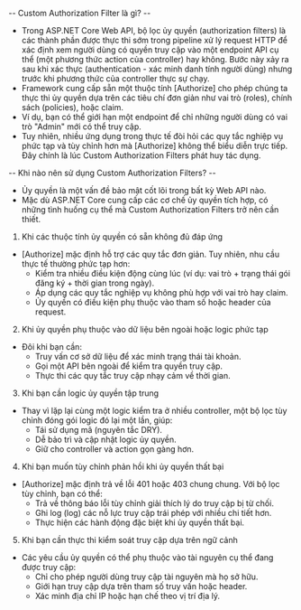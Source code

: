 -- Custom Authorization Filter là gì? -- 
- Trong ASP.NET Core Web API, bộ lọc ủy quyền (authorization filters) là các thành phần được thực thi sớm trong pipeline xử lý request HTTP để xác định xem người dùng có quyền truy cập vào một endpoint API cụ thể (một phương thức action của controller) hay không. Bước này xảy ra sau khi xác thực (authentication - xác minh danh tính người dùng) nhưng trước khi phương thức của controller thực sự chạy.
- Framework cung cấp sẵn một thuộc tính [Authorize] cho phép chúng ta thực thi ủy quyền dựa trên các tiêu chí đơn giản như vai trò (roles), chính sách (policies), hoặc claim. 
- Ví dụ, bạn có thể giới hạn một endpoint để chỉ những người dùng có vai trò "Admin" mới có thể truy cập.
- Tuy nhiên, nhiều ứng dụng trong thực tế đòi hỏi các quy tắc nghiệp vụ phức tạp và tùy chỉnh hơn mà [Authorize] không thể biểu diễn trực tiếp. Đây chính là lúc Custom Authorization Filters phát huy tác dụng.

-- Khi nào nên sử dụng Custom Authorization Filters? -- 
- Ủy quyền là một vấn đề bảo mật cốt lõi trong bất kỳ Web API nào. 
- Mặc dù ASP.NET Core cung cấp các cơ chế ủy quyền tích hợp, có những tình huống cụ thể mà Custom Authorization Filters trở nên cần thiết.

1. Khi các thuộc tính ủy quyền có sẵn không đủ đáp ứng
- [Authorize] mặc định hỗ trợ các quy tắc đơn giản. Tuy nhiên, nhu cầu thực tế thường phức tạp hơn:
  - Kiểm tra nhiều điều kiện động cùng lúc (ví dụ: vai trò + trạng thái gói đăng ký + thời gian trong ngày).
  - Áp dụng các quy tắc nghiệp vụ không phù hợp với vai trò hay claim.
  - Ủy quyền có điều kiện phụ thuộc vào tham số hoặc header của request.
2. Khi ủy quyền phụ thuộc vào dữ liệu bên ngoài hoặc logic phức tạp
- Đôi khi bạn cần:
  - Truy vấn cơ sở dữ liệu để xác minh trạng thái tài khoản.
  - Gọi một API bên ngoài để kiểm tra quyền truy cập.
  - Thực thi các quy tắc truy cập nhạy cảm về thời gian.
3. Khi bạn cần logic ủy quyền tập trung
- Thay vì lặp lại cùng một logic kiểm tra ở nhiều controller, một bộ lọc tùy chỉnh đóng gói logic đó lại một lần, giúp:
  - Tái sử dụng mã (nguyên tắc DRY).
  - Dễ bảo trì và cập nhật logic ủy quyền.
  - Giữ cho controller và action gọn gàng hơn.
4. Khi bạn muốn tùy chỉnh phản hồi khi ủy quyền thất bại
- [Authorize] mặc định trả về lỗi 401 hoặc 403 chung chung. Với bộ lọc tùy chỉnh, bạn có thể:
  - Trả về thông báo lỗi tùy chỉnh giải thích lý do truy cập bị từ chối.
  - Ghi log (log) các nỗ lực truy cập trái phép với nhiều chi tiết hơn.
  - Thực hiện các hành động đặc biệt khi ủy quyền thất bại.
5. Khi bạn cần thực thi kiểm soát truy cập dựa trên ngữ cảnh
- Các yêu cầu ủy quyền có thể phụ thuộc vào tài nguyên cụ thể đang được truy cập:
  - Chỉ cho phép người dùng truy cập tài nguyên mà họ sở hữu.
  - Giới hạn truy cập dựa trên tham số truy vấn hoặc header.
  - Xác minh địa chỉ IP hoặc hạn chế theo vị trí địa lý.